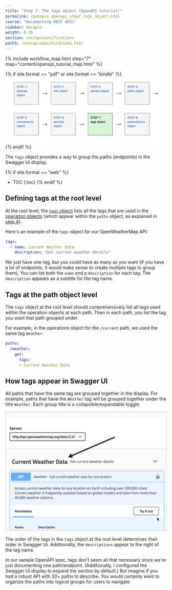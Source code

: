 ```yaml
---
title: "Step 7: The tags object (OpenAPI tutorial)"
permalink: /pubapis_openapi_step7_tags_object.html
course: "Documenting REST APIs"
sidebar: docapis
weight: 8.36
section: restapispecifications
path1: /restapispecifications.html
---
```


{% include workflow_map.html step="7" map="content/openapi_tutorial_map.html"  %}

{% if site.format == "pdf" or site.format == "kindle" %}
<img src="images/openapistep7.png"/>
{% endif %}

The `tags` object provides a way to group the paths (endpoints) in the Swagger UI display.

{% if site.format == "web" %}
* TOC
{:toc}
{% endif %}

## Defining tags at the root level

At the root level, the [`tags` object](https://github.com/OAI/OpenAPI-Specification/blob/master/versions/3.0.1.md#tagObject) lists all the tags that are used in the [operation objects](https://github.com/OAI/OpenAPI-Specification/blob/master/versions/3.0.1.md#operationObject) (which appear within the `paths` object, as explained in [step 4](pubapis_openapi_step4_paths_object.html)).

Here's an example of the `tags` object for our OpenWeatherMap API:

```yaml
tags:
  - name: Current Weather Data
    description: "Get current weather details"
```

We just have one tag, but you could have as many as you want (if you have a lot of endpoints, it would make sense to create multiple tags to group them). You can list both the `name` and a `description` for each tag. The `description` appears as a subtitle for the tag name.

## Tags at the path object level

The `tags` object at the root level should comprehensively list all tags used within the operation objects at each path. Then in each path, you list the tag you want that path grouped under.

For example, in the operations object for the `/current` path, we used the same tag `Weather`:

```yaml
paths:
  /weather:
    get:
      tags:
      - Current Weather Data
```

## How tags appear in Swagger UI

All paths that have the same tag are grouped together in the display. For example, paths that have the `Weather` tag will be grouped together under the title `Weather`. Each group title is a collapsible/expandable toggle.

<a href="/learnapidoc/assets/files/swagger/index.html" class="noExtIcon"><img src="images/openapitutorial_tags.png" class="medium" /></a>

The order of the tags in the `tags` object at the root level determines their order in Swagger UI. Additionally, the `descriptions` appear to the right of the tag name.

In our sample OpenAPI spec, tags don't seem all that necessary since we're just documenting one path/endpoint. (Additionally, I configured the Swagger UI display to expand the section by default.) But imagine if you had a robust API with 30+ paths to describe. You would certainly want to organize the paths into logical groups for users to navigate.
